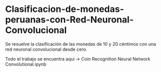 # Clasificacion-de-monedas-peruanas-con-Red-Neuronal-Convolucional

Se resuelve la clasificación de las monedas de 10 y 20 céntimos con una red neuronal convolucional desde cero.

Todo el trabajo se encuentra aqui -> Coin Recognition Neural Network Convolutional.ipynb
